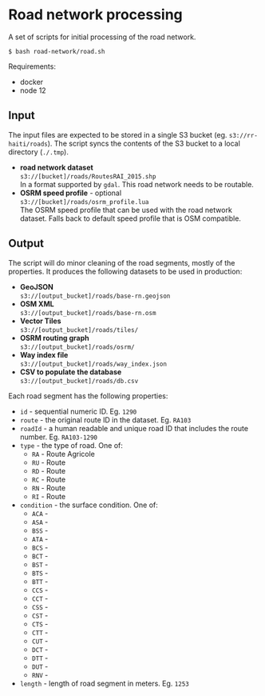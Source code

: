 # Road network processing
A set of scripts for initial processing of the road network.

```
$ bash road-network/road.sh
```

Requirements:

* docker
* node 12

## Input
The input files are expected to be stored in a single S3 bucket (eg. `s3://rr-haiti/roads`). The script syncs the contents of the S3 bucket to a local directory (`./.tmp`).

* **road network dataset**  
`s3://[bucket]/roads/RoutesRAI_2015.shp`  
In a format supported by `gdal`. This road network needs to be routable.
* **OSRM speed profile** - optional  
`s3://[bucket]/roads/osrm_profile.lua`  
The OSRM speed profile that can be used with the road network dataset. Falls back to default speed profile that is OSM compatible.

## Output
The script will do minor cleaning of the road segments, mostly of the properties. It produces the following datasets to be used in production:

* **GeoJSON**  
`s3://[output_bucket]/roads/base-rn.geojson`
* **OSM XML**  
`s3://[output_bucket]/roads/base-rn.osm`
* **Vector Tiles**  
`s3://[output_bucket]/roads/tiles/`
* **OSRM routing graph**  
`s3://[output_bucket]/roads/osrm/`
* **Way index file**  
`s3://[output_bucket]/roads/way_index.json`
* **CSV to populate the database**  
`s3://[output_bucket]/roads/db.csv`

Each road segment has the following properties:

- `id` - sequential numeric ID. Eg. `1290`
- `route` - the original route ID in the dataset. Eg. `RA103`
- `roadId` - a human readable and unique road ID that includes the route number. Eg. `RA103-1290`
- `type` - the type of road. One of:
  - `RA` - Route Agricole
  - `RU` - Route 
  - `RD` - Route 
  - `RC` - Route 
  - `RN` - Route 
  - `RI` - Route 
- `condition` - the surface condition. One of:
  - `ACA` - 
  - `ASA` - 
  - `BSS` - 
  - `ATA` - 
  - `BCS` - 
  - `BCT` - 
  - `BST` - 
  - `BTS` - 
  - `BTT` - 
  - `CCS` - 
  - `CCT` - 
  - `CSS` - 
  - `CST` - 
  - `CTS` - 
  - `CTT` - 
  - `CUT` - 
  - `DCT` - 
  - `DTT` - 
  - `DUT` - 
  - `RNV` - 
- `length` - length of road segment in meters. Eg. `1253`
